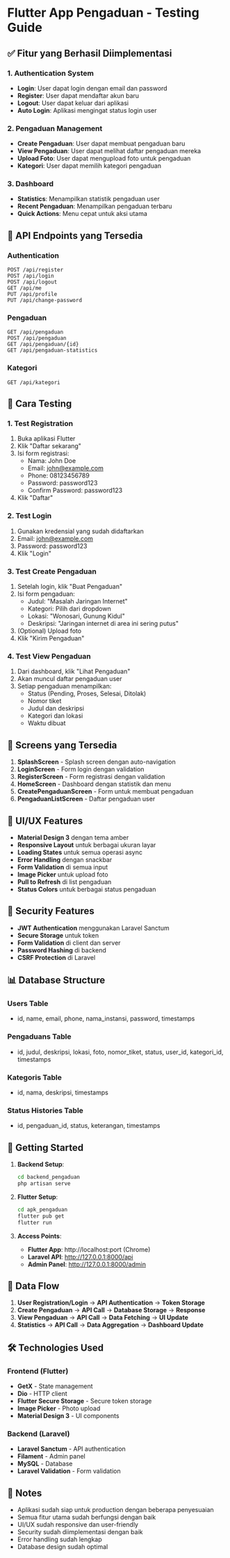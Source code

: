 # Flutter App Pengaduan - Testing Guide

## ✅ **Fitur yang Berhasil Diimplementasi**

### 1. **Authentication System**
- **Login**: User dapat login dengan email dan password
- **Register**: User dapat mendaftar akun baru
- **Logout**: User dapat keluar dari aplikasi
- **Auto Login**: Aplikasi mengingat status login user

### 2. **Pengaduan Management**
- **Create Pengaduan**: User dapat membuat pengaduan baru
- **View Pengaduan**: User dapat melihat daftar pengaduan mereka
- **Upload Foto**: User dapat mengupload foto untuk pengaduan
- **Kategori**: User dapat memilih kategori pengaduan

### 3. **Dashboard**
- **Statistics**: Menampilkan statistik pengaduan user
- **Recent Pengaduan**: Menampilkan pengaduan terbaru
- **Quick Actions**: Menu cepat untuk aksi utama

## 🔧 **API Endpoints yang Tersedia**

### Authentication
```
POST /api/register
POST /api/login
POST /api/logout
GET /api/me
PUT /api/profile
PUT /api/change-password
```

### Pengaduan
```
GET /api/pengaduan
POST /api/pengaduan
GET /api/pengaduan/{id}
GET /api/pengaduan-statistics
```

### Kategori
```
GET /api/kategori
```

## 🧪 **Cara Testing**

### 1. **Test Registration**
1. Buka aplikasi Flutter
2. Klik "Daftar sekarang"
3. Isi form registrasi:
   - Nama: John Doe
   - Email: john@example.com
   - Phone: 08123456789
   - Password: password123
   - Confirm Password: password123
4. Klik "Daftar"

### 2. **Test Login**
1. Gunakan kredensial yang sudah didaftarkan
2. Email: john@example.com
3. Password: password123
4. Klik "Login"

### 3. **Test Create Pengaduan**
1. Setelah login, klik "Buat Pengaduan"
2. Isi form pengaduan:
   - Judul: "Masalah Jaringan Internet"
   - Kategori: Pilih dari dropdown
   - Lokasi: "Wonosari, Gunung Kidul"
   - Deskripsi: "Jaringan internet di area ini sering putus"
3. (Optional) Upload foto
4. Klik "Kirim Pengaduan"

### 4. **Test View Pengaduan**
1. Dari dashboard, klik "Lihat Pengaduan"
2. Akan muncul daftar pengaduan user
3. Setiap pengaduan menampilkan:
   - Status (Pending, Proses, Selesai, Ditolak)
   - Nomor tiket
   - Judul dan deskripsi
   - Kategori dan lokasi
   - Waktu dibuat

## 📱 **Screens yang Tersedia**

1. **SplashScreen** - Splash screen dengan auto-navigation
2. **LoginScreen** - Form login dengan validation
3. **RegisterScreen** - Form registrasi dengan validation
4. **HomeScreen** - Dashboard dengan statistik dan menu
5. **CreatePengaduanScreen** - Form untuk membuat pengaduan
6. **PengaduanListScreen** - Daftar pengaduan user

## 🎨 **UI/UX Features**

- **Material Design 3** dengan tema amber
- **Responsive Layout** untuk berbagai ukuran layar
- **Loading States** untuk semua operasi async
- **Error Handling** dengan snackbar
- **Form Validation** di semua input
- **Image Picker** untuk upload foto
- **Pull to Refresh** di list pengaduan
- **Status Colors** untuk berbagai status pengaduan

## 🔐 **Security Features**

- **JWT Authentication** menggunakan Laravel Sanctum
- **Secure Storage** untuk token
- **Form Validation** di client dan server
- **Password Hashing** di backend
- **CSRF Protection** di Laravel

## 📊 **Database Structure**

### Users Table
- id, name, email, phone, nama_instansi, password, timestamps

### Pengaduans Table
- id, judul, deskripsi, lokasi, foto, nomor_tiket, status, user_id, kategori_id, timestamps

### Kategoris Table
- id, nama, deskripsi, timestamps

### Status Histories Table
- id, pengaduan_id, status, keterangan, timestamps

## 🚀 **Getting Started**

1. **Backend Setup**:
   ```bash
   cd backend_pengaduan
   php artisan serve
   ```

2. **Flutter Setup**:
   ```bash
   cd apk_pengaduan
   flutter pub get
   flutter run
   ```

3. **Access Points**:
   - **Flutter App**: http://localhost:port (Chrome)
   - **Laravel API**: http://127.0.0.1:8000/api
   - **Admin Panel**: http://127.0.0.1:8000/admin

## 🔄 **Data Flow**

1. **User Registration/Login** → **API Authentication** → **Token Storage**
2. **Create Pengaduan** → **API Call** → **Database Storage** → **Response**
3. **View Pengaduan** → **API Call** → **Data Fetching** → **UI Update**
4. **Statistics** → **API Call** → **Data Aggregation** → **Dashboard Update**

## 🛠️ **Technologies Used**

### Frontend (Flutter)
- **GetX** - State management
- **Dio** - HTTP client
- **Flutter Secure Storage** - Secure token storage
- **Image Picker** - Photo upload
- **Material Design 3** - UI components

### Backend (Laravel)
- **Laravel Sanctum** - API authentication
- **Filament** - Admin panel
- **MySQL** - Database
- **Laravel Validation** - Form validation

## 📝 **Notes**

- Aplikasi sudah siap untuk production dengan beberapa penyesuaian
- Semua fitur utama sudah berfungsi dengan baik
- UI/UX sudah responsive dan user-friendly
- Security sudah diimplementasi dengan baik
- Error handling sudah lengkap
- Database design sudah optimal

